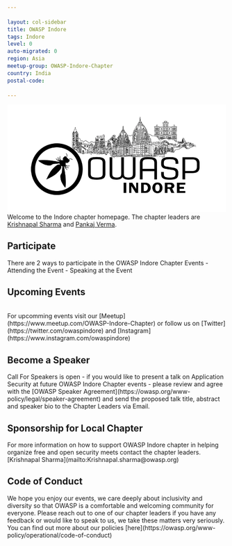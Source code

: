 ```yaml
---

layout: col-sidebar
title: OWASP Indore
tags: Indore
level: 0
auto-migrated: 0
region: Asia
meetup-group: OWASP-Indore-Chapter
country: India
postal-code: 

---
```

<!-- rebuild -->
![OWASP Indore Logo](/assets/images/OWASPIndore.png)<br>
Welcome to the Indore chapter homepage. The chapter leaders are [Krishnapal Sharma](mailto:Krishnapal.sharma@owasp.org) and [Pankaj Verma](mailto:pankaj.verma@owasp.org). 

<h2>Participate</h2>
There are 2 ways to participate in the OWASP Indore Chapter Events
- Attending the Event
- Speaking at the Event 

<h2>Upcoming Events</h2><br>
For upcomming events visit our [Meetup](https://www.meetup.com/OWASP-Indore-Chapter) or follow us on [Twitter](https://twitter.com/owaspindore) and [Instagram](https://www.instagram.com/owaspindore)
<h2>Become a Speaker</h2>
Call For Speakers is open - if you would like to present a talk on Application Security at future OWASP Indore Chapter events - please review and agree with the [OWASP Speaker Agreement](https://owasp.org/www-policy/legal/speaker-agreement) and send the proposed talk title, abstract and speaker bio to the Chapter Leaders via Email.

<h2>Sponsorship for Local Chapter </h2>
For more information on how to support OWASP Indore chapter in helping organize free and open security meets contact the chapter leaders. [Krishnapal Sharma](mailto:Krishnapal.sharma@owasp.org)

<h2>Code of Conduct</h2>
We hope you enjoy our events, we care deeply about inclusivity and diversity so that OWASP is a comfortable and welcoming community for everyone. Please reach out to one of our chapter leaders if you have any feedback or would like to speak to us, we take these matters very seriously. You can find out more about our policies [here](https://owasp.org/www-policy/operational/code-of-conduct)
